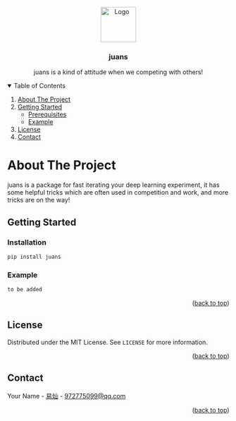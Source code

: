 <!-- template from https://github.com/othneildrew/Best-README-Template/blob/master/README.md -->
<!-- 工具篇-如何制作属于你自己的pip包: https://zhuanlan.zhihu.com/p/557498429 -->
<!-- PROJECT LOGO -->
<br />
<div align="center">
  <a href="https://github.com/othneildrew/Best-README-Template">
    <img src="https://bkimg.cdn.bcebos.com/pic/0bd162d9f2d3572c11df7d04b042742762d0f6036593?x-bce-process=image/watermark,image_d2F0ZXIvYmFpa2UxMTY=,g_7,xp_5,yp_5/format,f_auto" alt="Logo" width="80" height="80">
  </a>

  <h3 align="center">juans</h3>

  <p align="center">
    juans is a kind of attitude when we competing with others!
    <!-- <br />
    <a href="https://github.com/othneildrew/Best-README-Template"><strong>Explore the docs »</strong></a>
    <br />
    <br />
    <a href="https://github.com/othneildrew/Best-README-Template">View Demo</a>
    ·
    <a href="https://github.com/othneildrew/Best-README-Template/issues">Report Bug</a>
    ·
    <a href="https://github.com/othneildrew/Best-README-Template/issues">Request Feature</a> -->
  </p>
</div>


<!-- TABLE OF CONTENTS -->
<details open>
  <summary>Table of Contents</summary>
  <ol>
    <li>
      <a href="#about-the-project">About The Project</a>
    </li>
    <li>
      <a href="#getting-started">Getting Started</a>
      <ul>
        <li><a href="#prerequisites">Prerequisites</a></li>
        <li><a href="#example">Example</a></li>
      </ul>
    </li>
    <li><a href="#license">License</a></li>
    <li><a href="#contact">Contact</a></li>
  </ol>
</details>


# About The Project
juans is a package for fast iterating your deep learning experiment, it has some helpful tricks which are often used in competition and work, and more tricks are on the way!

<!-- GETTING STARTED -->
## Getting Started
### Installation
```python
pip install juans
```

### Example
```python
to be added
```
<p align="right">(<a href="#readme-top">back to top</a>)</p>

<!-- LICENSE -->
## License
Distributed under the MIT License. See `LICENSE` for more information.
<p align="right">(<a href="#readme-top">back to top</a>)</p>

<!-- CONTACT -->
## Contact
Your Name - [易灿](https://twitter.com/your_username) - 972775099@qq.com
<p align="right">(<a href="#readme-top">back to top</a>)</p>
